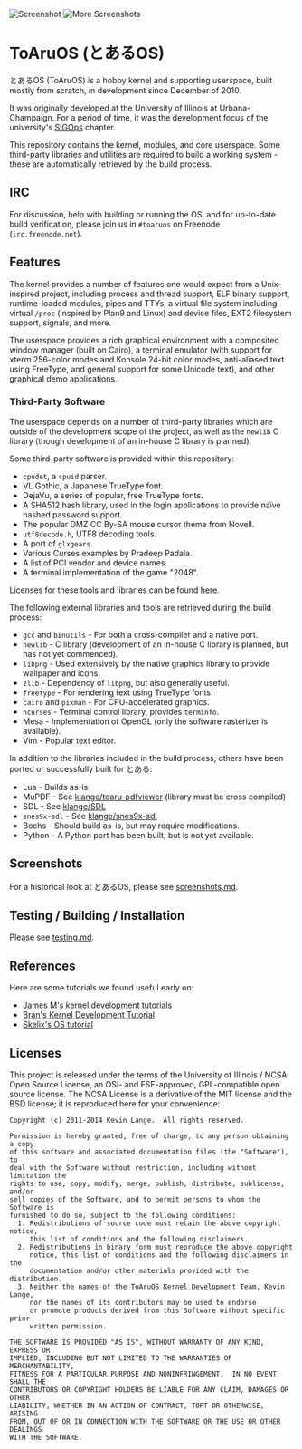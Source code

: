 ![Screenshot](http://i.imgur.com/z1aFy0C.png)
![More Screenshots](http://i.imgur.com/g3zclG2.png)

# ToAruOS (とあるOS) #

とあるOS (ToAruOS) is a hobby kernel and supporting userspace, built mostly from scratch, in development since December of 2010.

It was originally developed at the University of Illinois at Urbana-Champaign. For a period of time, it was the development focus of the university's [SIGOps](http://www.acm.uiuc.edu/sigops/) chapter.

This repository contains the kernel, modules, and core userspace. Some third-party libraries and utilities are required to build a working system - these are automatically retrieved by the build process.

## IRC ##

For discussion, help with building or running the OS, and for up-to-date build verification, please join us in `#toaruos` on Freenode (`irc.freenode.net`).

## Features ##

The kernel provides a number of features one would expect from a Unix-inspired project, including process and thread support, ELF binary support, runtime-loaded modules, pipes and TTYs, a virtual file system including virtual `/proc` (inspired by Plan9 and Linux) and device files, EXT2 filesystem support, signals, and more.

The userspace provides a rich graphical environment with a composited window manager (built on Cairo), a terminal emulator (with support for xterm 256-color modes and Konsole 24-bit color modes, anti-aliased text using FreeType, and general support for some Unicode text), and other graphical demo applications.

### Third-Party Software ###

The userspace depends on a number of third-party libraries which are outside of the development scope of the project, as well as the `newlib` C library (though development of an in-house C library is planned).

Some third-party software is provided within this repository:

* `cpudet`, a `cpuid` parser.
* VL Gothic, a Japanese TrueType font.
* DejaVu, a series of popular, free TrueType fonts.
* A SHA512 hash library, used in the login applications to provide naïve hashed password support.
* The popular DMZ CC By-SA mouse cursor theme from Novell.
* `utf8decode.h`, UTF8 decoding tools.
* A port of `glxgears`.
* Various Curses examples by Pradeep Padala.
* A list of PCI vendor and device names.
* A terminal implementation of the game "2048".

Licenses for these tools and libraries can be found [here](docs/thirdparty.md).

The following external libraries and tools are retrieved during the build process:

* `gcc` and `binutils` - For both a cross-compiler and a native port.
* `newlib` - C library (development of an in-house C library is planned, but has not yet commenced).
* `libpng` - Used extensively by the native graphics library to provide wallpaper and icons.
* `zlib` - Dependency of `libpng`, but also generally useful.
* `freetype` - For rendering text using TrueType fonts.
* `cairo` and `pixman` - For CPU-accelerated graphics.
* `ncurses` - Terminal control library, provides `terminfo`.
* Mesa - Implementation of OpenGL (only the software rasterizer is available).
* Vim - Popular text editor.

In addition to the libraries included in the build process, others have been ported or successfully built for とある:

* Lua - Builds as-is
* MuPDF - See [klange/toaru-pdfviewer](https://github.com/klange/toaru-pdfviewer) (library must be cross compiled)
* SDL - See [klange/SDL](https://github.com/klange/SDL)
* `snes9x-sdl` - See [klange/snes9x-sdl](https://github.com/klange/snes9x-sdl)
* Bochs - Should build as-is, but may require modifications.
* Python - A Python port has been built, but is not yet available.

## Screenshots ##

For a historical look at とあるOS, please see [screenshots.md](docs/screenshots.md).

## Testing / Building / Installation ##

Please see [testing.md](docs/testing.md).

## References ##
Here are some tutorials we found useful early on:

* [James M's kernel development tutorials](http://www.jamesmolloy.co.uk/tutorial_html/index.html)
* [Bran's Kernel Development Tutorial](http://www.osdever.net/bkerndev/Docs/basickernel.htm)
* [Skelix's OS tutorial](http://skelix.net/skelixos/index_en.html)

## Licenses ##

This project is released under the terms of the University of Illinois / NCSA Open Source License, an OSI- and FSF-approved, GPL-compatible open source license. The NCSA License is a derivative of the MIT license and the BSD license; it is reproduced here for your convenience:

    Copyright (c) 2011-2014 Kevin Lange.  All rights reserved.

    Permission is hereby granted, free of charge, to any person obtaining a copy
    of this software and associated documentation files (the "Software"), to
    deal with the Software without restriction, including without limitation the
    rights to use, copy, modify, merge, publish, distribute, sublicense, and/or
    sell copies of the Software, and to permit persons to whom the Software is
    furnished to do so, subject to the following conditions:
      1. Redistributions of source code must retain the above copyright notice,
         this list of conditions and the following disclaimers.
      2. Redistributions in binary form must reproduce the above copyright
         notice, this list of conditions and the following disclaimers in the
         documentation and/or other materials provided with the distribution.
      3. Neither the names of the ToAruOS Kernel Development Team, Kevin Lange,
         nor the names of its contributors may be used to endorse
         or promote products derived from this Software without specific prior
         written permission.

    THE SOFTWARE IS PROVIDED "AS IS", WITHOUT WARRANTY OF ANY KIND, EXPRESS OR
    IMPLIED, INCLUDING BUT NOT LIMITED TO THE WARRANTIES OF MERCHANTABILITY,
    FITNESS FOR A PARTICULAR PURPOSE AND NONINFRINGEMENT.  IN NO EVENT SHALL THE
    CONTRIBUTORS OR COPYRIGHT HOLDERS BE LIABLE FOR ANY CLAIM, DAMAGES OR OTHER
    LIABILITY, WHETHER IN AN ACTION OF CONTRACT, TORT OR OTHERWISE, ARISING
    FROM, OUT OF OR IN CONNECTION WITH THE SOFTWARE OR THE USE OR OTHER DEALINGS
    WITH THE SOFTWARE.

